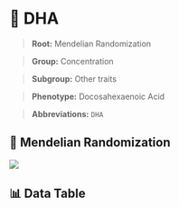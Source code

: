 # 🧪 DHA

> **Root:** Mendelian Randomization

> **Group:** Concentration  

> **Subgroup:** Other traits

> **Phenotype:** Docosahexaenoic Acid  

> **Abbreviations:** `DHA`

## 🧬 Mendelian Randomization  

<img src="/MR/Figures/Inverse/DHA.png"/>


## 📊 Data Table


<CsvTableMRI src="/MR/Data/Inverse/DHA.csv"/>
